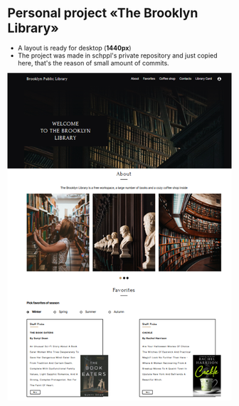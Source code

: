 # Personal project «The Brooklyn Library»

* A layout is ready for desktop (**1440px**)
* The project was made in schppl's private repository and just copied here, that's the reason of small amount of commits.

![image](255298925-13cf1ff6-0836-462a-a7c5-04d96439aa28.png)